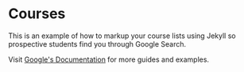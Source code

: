 # Courses

This is an example of how to markup your course lists using Jekyll so prospective students find you through Google Search.

Visit [Google's Documentation](https://developers.google.com/search/docs/data-types/courses) for more guides and examples.